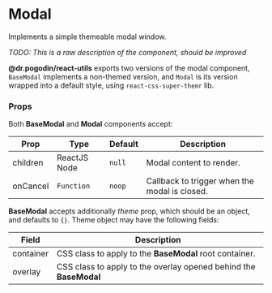 # Modal

Implements a simple themeable modal window.

*TODO: This is a raw description of the component, should be improved*

**@dr.pogodin/react-utils** exports two versions of the modal component,
`BaseModal` implements a non-themed version, and `Modal` is its version
wrapped into a default style, using `react-css-super-themr` lib.

### Props

Both **BaseModal** and **Modal** components accept:

| Prop | Type | Default | Description |
| --- | --- | --- | --- |
| children | ReactJS Node | `null` | Modal content to render.|
| onCancel | `Function` | `noop` | Callback to trigger when the modal is closed. |

**BaseModal** accepts additionally _theme_ prop, which should be an object,
and defaults to `{}`. Theme object may have the following fields:

| Field | Description |
| --- | --- |
| container | CSS class to apply to the **BaseModal** root container. |
| overlay | CSS class to apply to the overlay opened behind the **BaseModal** |

